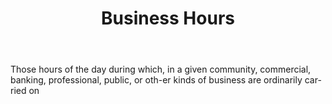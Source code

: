 ---
title: Business Hours
letter: B
permalink: "/definitions/bld-business-hours.html"
body: Those hours of the day during which, in a given community, commercial, banking,
  professional, public, or oth-er kinds of business are ordinarily car-ried on
published_at: '2018-07-07'
source: Black's Law Dictionary 2nd Ed (1910)
layout: post
---